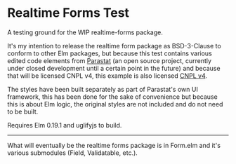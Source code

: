 # Realtime Forms Test

A testing ground for the WIP realtime-forms package.


It's my intention to release the realtime form package as BSD-3-Clause to conform to other Elm packages, but because this test contains various edited code elements from [Parastat](https://parast.at) (an open source project, currently under closed development until a certain point in the future) and because that will be licensed CNPL v4, this example is also licensed [CNPL v4](license.txt).

The styles have been built separately as part of Parastat's own UI framework, this has been done for the sake of convenience but because this is about Elm logic, the original styles are not included and do not need to be built.

Requires Elm 0.19.1 and uglifyjs to build.


----


What will eventually be the realtime forms package is in Form.elm and it's various submodules (Field, Validatable, etc.).

